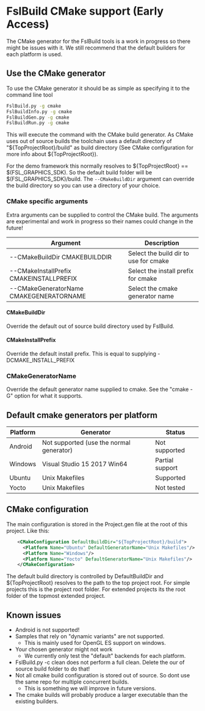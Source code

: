# FslBuild CMake support (Early Access)

The CMake generator for the FslBuild tools is a work in progress so there might be issues with it.
We still recommend that the default builders for each platform is used.

## Use the CMake generator

To use the CMake generator it should be as simple as specifying it to the command line tool

```bash
FslBuild.py -g cmake
FslBuildInfo.py -g cmake
FslBuildGen.py -g cmake
FslBuildRun.py -g cmake
```

This will execute the command with the CMake build generator.
As CMake uses out of source builds the toolchain uses a default directory of "${TopProjectRoot}/build" as build directory (See CMake configuration for more info about ${TopProjectRoot}). 

For the demo framework this normally resolves to ${TopProjectRoot} == $(FSL_GRAPHICS_SDK). So the default build folder will be $(FSL_GRAPHICS_SDK)/build. The ```--CMakeBuildDir``` argument can override the build directory so you can use a directory of your choice.


### CMake specific arguments

Extra arguments can be supplied to control the CMake build.
The arguments are experimental and work in progress so their names could change in the future!

Argument                                | Description
----------------------------------------|--------------------------------------------
--CMakeBuildDir CMAKEBUILDDIR           | Select the build dir to use for cmake
--CMakeInstallPrefix CMAKEINSTALLPREFIX | Select the install prefix for cmake
--CMakeGeneratorName CMAKEGENERATORNAME | Select the cmake generator name

#### CMakeBuildDir

Override the default out of source build directory used by FslBuild.

#### CMakeInstallPrefix

Override the default install prefix. This is equal to supplying -DCMAKE_INSTALL_PREFIX

### CMakeGeneratorName

Override the default generator name supplied to cmake. See the "cmake -G" option for what it supports.

## Default cmake generators per platform

Platform | Generator                                | Status
---------|------------------------------------------|-----------------
Android  | Not supported (use the normal generator) | Not supported
Windows  | Visual Studio 15 2017 Win64              | Partial support
Ubuntu   | Unix Makefiles                           | Supported
Yocto    | Unix Makefiles                           | Not tested

## CMake configuration

The main configuration is stored in the Project.gen file at the root of this project.
Like this:

```xml
    <CMakeConfiguration DefaultBuildDir="${TopProjectRoot}/build">
      <Platform Name="Ubuntu" DefaultGeneratorName="Unix Makefiles"/>
      <Platform Name="Windows"/>
      <Platform Name="Yocto" DefaultGeneratorName="Unix Makefiles"/>
    </CMakeConfiguration>
```

The default build directory is controlled by DefaultBuildDir and ${TopProjectRoot} resolves to the path to the top project root. For simple projects this is the project root folder. For extended projects its the root folder of the topmost extended project.

## Known issues

* Android is not supported!
* Samples that rely on "dynamic variants" are not supported.
  * This is mainly used for OpenGL ES support on windows.
* Your chosen generator might not work
  * We currently only test the "default" backends for each platform.
* FslBuild.py -c clean does not perform a full clean. Delete the our of source build folder to do that!
* Not all cmake build configuration is stored out of source. So dont use the same repo for multiple concurrent builds.
  * This is something we will improve in future versions.
* The cmake builds will probably produce a larger executable than the existing builders.
